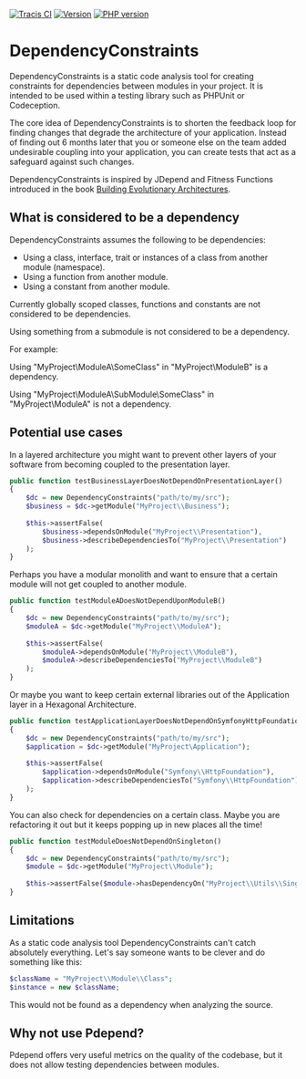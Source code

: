 [![Tracis CI](https://travis-ci.org/kajstrom/dependency-constraints.svg?branch=master)](https://travis-ci.org/kajstrom/dependency-constraints)
[![Version](https://img.shields.io/packagist/v/kajstrom/dependency-constraints.svg)](https://packagist.org/packages/kajstrom/dependency-constraints)
[![PHP version](https://img.shields.io/packagist/php-v/kajstrom/dependency-constraints.svg)](https://packagist.org/packages/kajstrom/dependency-constraints)

# DependencyConstraints

DependencyConstraints is a static code analysis tool for creating constraints for dependencies between modules in your project.
It is intended to be used within a testing library such as PHPUnit or Codeception.

The core idea of DependencyConstraints is to shorten the feedback loop for finding changes that degrade the architecture of your application.
Instead of finding out 6 months later that you or someone else on the team added undesirable coupling into your application,
you can create tests that act as a safeguard against such changes.

DependencyConstraints is inspired by JDepend and Fitness Functions introduced in the book [Building Evolutionary Architectures](https://www.thoughtworks.com/books/building-evolutionary-architectures).

## What is considered to be a dependency

DependencyConstraints assumes the following to be dependencies:
- Using a class, interface, trait or instances of a class from another module (namespace).
- Using a function from another module.
- Using a constant from another module.

Currently globally scoped classes, functions and constants are not considered to be dependencies.

Using something from a submodule is not considered to be a dependency.

For example:

Using "MyProject\ModuleA\SomeClass" in "MyProject\ModuleB" is a dependency.

Using "MyProject\ModuleA\SubModule\SomeClass" in "MyProject\ModuleA" is not a dependency.

## Potential use cases

In a layered architecture you might want to prevent other layers of your software from becoming coupled to the presentation layer.

```php
public function testBusinessLayerDoesNotDependOnPresentationLayer()
{
    $dc = new DependencyConstraints("path/to/my/src");
    $business = $dc->getModule("MyProject\\Business");
    
    $this->assertFalse(
        $business->dependsOnModule("MyProject\\Presentation"),
        $business->describeDependenciesTo("MyProject\\Presentation")
    );
}
```

Perhaps you have a modular monolith and want to ensure that a certain module will not get coupled to another module.

```php
public function testModuleADoesNotDependUponModuleB()
{
    $dc = new DependencyConstraints("path/to/my/src");
    $moduleA = $dc->getModule("MyProject\\ModuleA");
    
    $this->assertFalse(
        $moduleA->dependsOnModule("MyProject\\ModuleB"),
        $moduleA->describeDependenciesTo("MyProject\\ModuleB")
    );
}
```

Or maybe you want to keep certain external libraries out of the Application layer in a Hexagonal Architecture.
```php
public function testApplicationLayerDoesNotDependOnSymfonyHttpFoundation()
{
    $dc = new DependencyConstraints("path/to/my/src");
    $application = $dc->getModule("MyProject\Application");
    
    $this->assertFalse(
        $application->dependsOnModule("Symfony\\HttpFoundation"),
        $application->describeDependenciesTo("Symfony\\HttpFoundation")
    );
}
```

You can also check for dependencies on a certain class. Maybe you are refactoring it out but it keeps popping up in new places all the time!

```php
public function testModuleDoesNotDependOnSingleton()
{
    $dc = new DependencyConstraints("path/to/my/src");
    $module = $dc->getModule("MyProject\\Module");
    
    $this->assertFalse($module->hasDependencyOn("MyProject\\Utils\\SingletonThatSeemedAGoodIdeaBackThen");
}
``` 

## Limitations

As a static code analysis tool DependencyConstraints can't catch absolutely everything. Let's say someone wants to be clever and do something like this:

```php
$className = "MyProject\\Module\\Class";
$instance = new $className;
```

This would not be found as a dependency when analyzing the source.

## Why not use Pdepend?

Pdepend offers very useful metrics on the quality of the codebase, but it does not allow testing dependencies between modules.